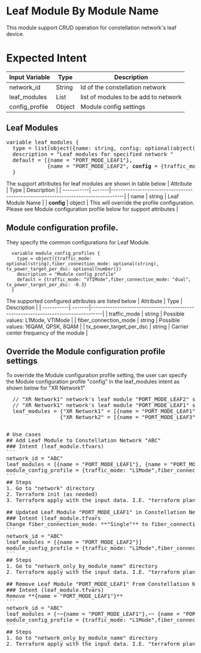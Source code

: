 # Leaf Module By Module Name
This module support CRUD operation for constellation network's leaf device. 

# Expected Intent
| Input Variable         | Type   | Description                                   |
| -----------------------| -------|-----------------------------------------------|
| network_id             | String | Id of the constellation network               |
| leaf_modules           | List   | list of modules to be add to network          |
| config_profile         | Object | Module config settings                        |

## Leaf Modules
<pre>
variable leaf_modules {
  type = list(object({name: string, config: optional(object({traffic_mode: optional(string),fiber_connection_mode: optional(string), tx_power_target_per_dsc: optional(number)}))}))
  description = "Leaf modules for specified network "
  default = [{name = "PORT_MODE_LEAF1"}, 
             {name = "PORT_MODE_LEAF2", <b>config</b> = {traffic_mode: "L1Mode",fiber_connection_mode: "single", tx_power_target_per_dsc: -0.2}}]
  }
</pre>
  The support attributes for leaf modules are shown in table below
  | Attribute  | Type   | Description                                                                       |
  | -----------| -------|-----------------------------------------------------------------------------------|
  | name       | string | Leaf Module Name                                                                  |
  | **config**     | object | This will override the profile configuration. Please see Module configuration profile below for support attributes |

## Module configuration profile. 
They specify the common configurations for Leaf Module.
```
  variable module_config_profiles {
    type = object({traffic_mode: optional(string),fiber_connection_mode: optional(string), tx_power_target_per_dsc: optional(number)})
    description = "Module config profile"
    default = {traffic_mode: "VTIMode",fiber_connection_mode: "dual", tx_power_target_per_dsc: -0.3} 
  }
```
  The supported configured attributes are listed below
  | Attribute  | Type   | Description                                                                       |
  | -----------| -------|-----------------------------------------------------------------------------------|
  | traffic_mode                | string | Possible values: L1Mode, VTIMode                                 |
  | fiber_connection_mode       | string | Possible values: 16QAM, QPSK, 8QAM                               |
  | tx_power_target_per_dsc     | string | Carrier center frequency of the  module                          |


## Override the Module configuration profile settings
To override the Module configuration profile setting, the user can specify the Module configuration profile "config" in the leaf_modules intent as shown below for "XR Network1"
  <pre>
  // "XR Network1" network's leaf module "PORT_MODE_LEAF2" shall have traffic_mode set to "L1Mode" regardless of the setting in its leaf config profile ""leaf_config_profile"
  // "XR Network1" network's leaf module "PORT_MODE_LEAF1" shall be configured using the specification from leaf config profile "leaf_config_profile"
  leaf_modules = {"XR Network1" = [{name = "PORT_MODE_LEAF1"}, {name = "PORT_MODE_LEAF2", <b>config</b> = {traffic_mode = "L1Mode"}}]},
                 {"XR Network2" = [{name = "PORT_MODE_LEAF3"}, {leaf_name = "PORT_MODE_LEAF4"}]}
  <pre>
# Use cases
## Add Leaf Module to Constellation Network "ABC"
### Intent (leaf_module.tfvars)
```
network_id = "ABC"
leaf_modules = [{name = "PORT_MODE_LEAF1"}, {name = "PORT_MODE_LEAF2"}]
module_config_profile = {traffic_mode: "L1Mode",fiber_connection_mode: "single", tx_power_target_per_dsc: -0.2}
```
## Steps
1. Go to "network" directory 
2. Terraform init (as needed)
3. Terraform apply with the input data. I.E. "terraform plan -var-file=leaf_module.tfvars” -var-file=profiles.tfvars” **(The profiles.tfvars is the system defined global profiles which can be customized by the user)**

## Updated Leaf Module "PORT_MODE_LEAF1" in Constellation Network "ABC"
### Intent (leaf_module.tfvars
Change fiber_connection_mode: **"Single"** to fiber_connection_mode: **"dual"**
```
network_id = "ABC"
leaf_modules = [{name = "PORT_MODE_LEAF2"}]
module_config_profile = {traffic_mode: "L1Mode",fiber_connection_mode: "dual", tx_power_target_per_dsc: -0.2}
```
## Steps
1. Go to "network_only_by_module_name" directory 
2. Terraform apply with the input data. I.E. "terraform plan -var-file=leaf_module.tfvars” -var-file=profiles.tfvars” 

## Remove Leaf Module "PORT_MODE_LEAF1" From Constellation Network "ABC"
### Intent (leaf_module.tfvars)
Remove **{name = "PORT_MODE_LEAF1"}**
```
network_id = "ABC"
leaf_modules = [~~{name = "PORT_MODE_LEAF1"},~~ {name = "PORT_MODE_LEAF2"}]
module_config_profile = {traffic_mode: "L1Mode",fiber_connection_mode: "single", tx_power_target_per_dsc: -0.2}
```
## Steps
1. Go to "network_only_by_module_name" directory 
2. Terraform apply with the input data. I.E. "terraform plan -var-file=leaf_module.tfvars”



